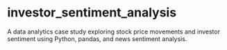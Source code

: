 # investor_sentiment_analysis
A data analytics case study exploring stock price movements and investor sentiment using Python, pandas, and news sentiment analysis.
